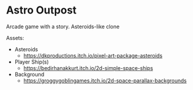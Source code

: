 # Astro Outpost
 Arcade game with a story. Asteroids-like clone

 Assets:

 - Asteroids
    - https://dkproductions.itch.io/pixel-art-package-asteroids
 - Player Ship(s)
    - https://bedirhanakkurt.itch.io/2d-simple-space-ships
 - Background
    - https://groggygoblingames.itch.io/2d-space-parallax-backgrounds
